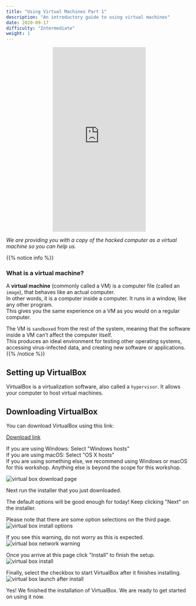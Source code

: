 ```yaml
---
title: "Using Virtual Machines Part 1"
description: "An introductory guide to using virtual machines"
date: 2020-09-17
difficulty: "Intermediate"
weight: 1
---
```


<p style="text-align: center;"><iframe width="50%" height="500px" src="https://www.youtube.com/embed/zoutwedSLKI" frameborder="0" allow="accelerometer; autoplay; clipboard-write; encrypted-media; gyroscope; picture-in-picture" allowfullscreen></iframe></p>

*We are providing you with a copy of the hacked computer as a virtual machine so you can help us.*

{{% notice info %}}
### What is a virtual machine?

A **virtual machine** (commonly called a VM) is a computer file (called an `image`), that behaves like an actual computer.  
In other words, it is a computer inside a computer. It runs in a window, like any other program.  
This gives you the same experience on a VM as you would on a regular computer.

The VM is `sandboxed` from the rest of the system, meaning that the software inside a VM can’t affect the computer itself.  
This produces an ideal environment for testing other operating systems, accessing virus-infected data, and creating new software or applications.
{{% /notice %}}

## Setting up VirtualBox

VirtualBox is a virtualization software, also called a `hypervisor`. It allows your computer to host virtual machines.

## Downloading VirtualBox

You can download VirtualBox using this link:

<a class="my-2 mx-4 btn btn-info" target="_blank" href="https://www.virtualbox.org/wiki/Downloads">
Download link
</a>

If you are using Windows:  Select "Windows hosts"  
If you are using macOS:  Select "OS X hosts"  
If you are using something else, we recommend using Windows or macOS for this workshop. Anything else is beyond the scope for this workshop.  

![virtual box download page](../images/vbox-dlpage-update.PNG?classes=border,shadow)

Next run the installer that you just downloaded.

The default options will be good enough for today! Keep clicking "Next" on the installer.

Please note that there are some option selections on the third page.
![virtual box install options](../images/vbox-install-03.PNG?classes=border,shadow)

If you see this warning, do not worry as this is expected. 
![virtual box network warning](../images/vbox-install-04.PNG?classes=border,shadow)

Once you arrive at this page click "Install" to finish the setup.
![virtual box install](../images/vbox-install-05.PNG?classes=border,shadow)

Finally, select the checkbox to start VirtualBox after it finishes installing.
![virtual box launch after install](../images/vbox-install-06.PNG?classes=border,shadow)

Yes! We finished the installation of VirtualBox. We are ready to get started on using it now.
